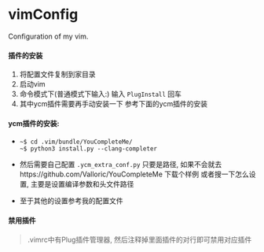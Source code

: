 # vimConfig
Configuration of my vim.



#### 插件的安装

1. 将配置文件复制到家目录
2. 启动vim
3. 命令模式下(普通模式下输入:)    输入 `PlugInstall`  回车
4. 其中ycm插件需要再手动安装一下 参考下面的ycm插件的安装





#### ycm插件的安装:

- ```shell
  ~$ cd .vim/bundle/YouCompleteMe/
  ~$ python3 install.py --clang-completer
  ```

- 然后需要自己配置 `.ycm_extra_conf.py`    只要是路径, 如果不会就去https://github.com/Valloric/YouCompleteMe 下载个样例  或者搜一下怎么设置, 主要是设置编译参数和头文件路径

- 至于其他的设置参考我的配置文件





#### 禁用插件

> .vimrc中有Plug插件管理器, 然后注释掉里面插件的对行即可禁用对应插件